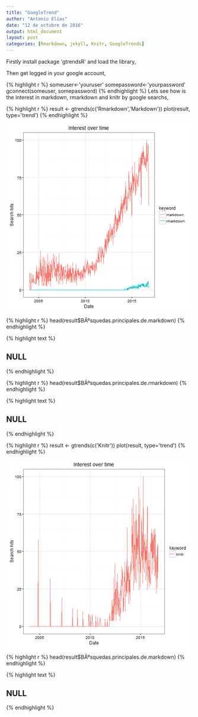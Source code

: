 ```yaml
---
title: "GoogleTrend"
author: "Antonio Elías"
date: "12 de octubre de 2016"
output: html_document
layout: post
categories: [Rmarkdown, jekyll, Knitr, GoogleTrends]
---
```



Firstly install package 'gtrendsR' and load the library,

Then get logged in your google account, 

{% highlight r %}
someuser<-'youruser'
somepassword<-'yourpassword'
gconnect(someuser, somepassword)
{% endhighlight %}
Lets see how is the interest in markdown, rmarkdown and knitr by google searchs,

{% highlight r %}
result <- gtrends(c('Rmarkdown','Markdown'))
plot(result, type='trend')
{% endhighlight %}

![center](/figure/source/2016-10-12-Our-topics-google-trends/pressure-1.png)

{% highlight r %}
head(result$BÃºsquedas.principales.de.markdown)
{% endhighlight %}



{% highlight text %}
## NULL
{% endhighlight %}



{% highlight r %}
head(result$BÃºsquedas.principales.de.rmarkdown)
{% endhighlight %}



{% highlight text %}
## NULL
{% endhighlight %}



{% highlight r %}
result <- gtrends(c('Knitr'))
plot(result, type='trend')
{% endhighlight %}

![center](/figure/source/2016-10-12-Our-topics-google-trends/pressure-2.png)

{% highlight r %}
head(result$BÃºsquedas.principales.de.markdown)
{% endhighlight %}



{% highlight text %}
## NULL
{% endhighlight %}

